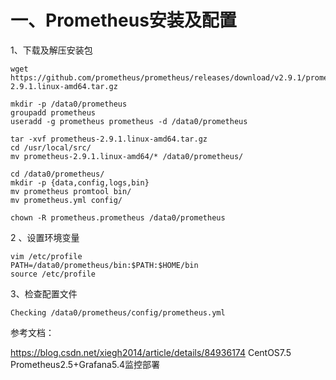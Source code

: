 # 一、Prometheus安装及配置

1、下载及解压安装包
```
wget https://github.com/prometheus/prometheus/releases/download/v2.9.1/prometheus-2.9.1.linux-amd64.tar.gz

mkdir -p /data0/prometheus 
groupadd prometheus
useradd -g prometheus prometheus -d /data0/prometheus
 
tar -xvf prometheus-2.9.1.linux-amd64.tar.gz
cd /usr/local/src/
mv prometheus-2.9.1.linux-amd64/* /data0/prometheus/
 
cd /data0/prometheus/
mkdir -p {data,config,logs,bin} 
mv prometheus promtool bin/
mv prometheus.yml config/
 
chown -R prometheus.prometheus /data0/prometheus
```
2 、设置环境变量
```
vim /etc/profile
PATH=/data0/prometheus/bin:$PATH:$HOME/bin
source /etc/profile
```

3、检查配置文件
```
Checking /data0/prometheus/config/prometheus.yml
```
参考文档：

https://blog.csdn.net/xiegh2014/article/details/84936174   CentOS7.5 Prometheus2.5+Grafana5.4监控部署

